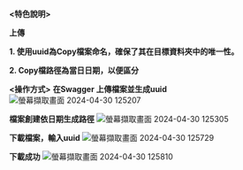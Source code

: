 **<特色說明>**


**上傳**


**1. 使用uuid為Copy檔案命名，確保了其在目標資料夾中的唯一性。**


**2. Copy檔路徑為當日日期，以便區分**





**<操作方式>**
**在Swagger 上傳檔案並生成uuid**
![螢幕擷取畫面 2024-04-30 125207](https://github.com/Evan1349/Filedata/assets/94741456/90633d76-0d83-4ef9-868e-a92baa58d413)


**檔案創建依日期生成路徑**
![螢幕擷取畫面 2024-04-30 125305](https://github.com/Evan1349/Filedata/assets/94741456/1ed318de-bd9e-40a5-8873-26aa05f10ca0)


**下載檔案，輸入uuid**
![螢幕擷取畫面 2024-04-30 125729](https://github.com/Evan1349/Filedata/assets/94741456/089dd4c2-a765-4d6e-9bdf-127162af6a4b)


**下載成功**
![螢幕擷取畫面 2024-04-30 125810](https://github.com/Evan1349/Filedata/assets/94741456/bbf30698-73bb-4cee-8f08-87b05f060ac7)

